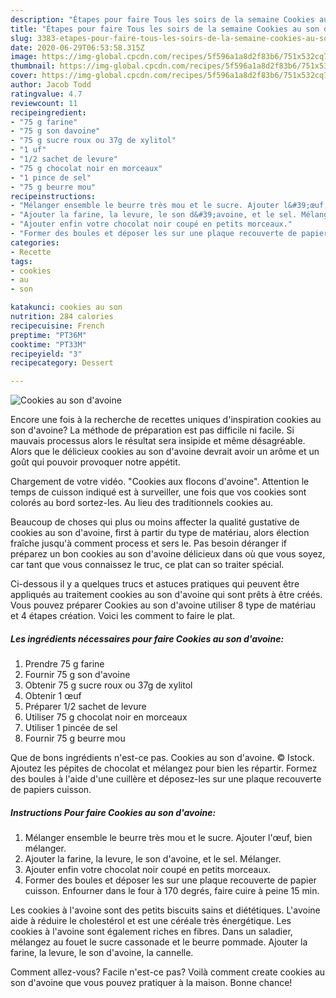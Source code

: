 ```yaml
---
description: "Étapes pour faire Tous les soirs de la semaine Cookies au son d&amp;#39;avoine"
title: "Étapes pour faire Tous les soirs de la semaine Cookies au son d&amp;#39;avoine"
slug: 3383-etapes-pour-faire-tous-les-soirs-de-la-semaine-cookies-au-son-d-and-39-avoine
date: 2020-06-29T06:53:58.315Z
image: https://img-global.cpcdn.com/recipes/5f596a1a8d2f83b6/751x532cq70/cookies-au-son-davoine-photo-principale-de-la-recette.jpg
thumbnail: https://img-global.cpcdn.com/recipes/5f596a1a8d2f83b6/751x532cq70/cookies-au-son-davoine-photo-principale-de-la-recette.jpg
cover: https://img-global.cpcdn.com/recipes/5f596a1a8d2f83b6/751x532cq70/cookies-au-son-davoine-photo-principale-de-la-recette.jpg
author: Jacob Todd
ratingvalue: 4.7
reviewcount: 11
recipeingredient:
- "75 g farine"
- "75 g son davoine"
- "75 g sucre roux ou 37g de xylitol"
- "1 uf"
- "1/2 sachet de levure"
- "75 g chocolat noir en morceaux"
- "1 pince de sel"
- "75 g beurre mou"
recipeinstructions:
- "Mélanger ensemble le beurre très mou et le sucre. Ajouter l&#39;œuf, bien mélanger."
- "Ajouter la farine, la levure, le son d&#39;avoine, et le sel. Mélanger."
- "Ajouter enfin votre chocolat noir coupé en petits morceaux."
- "Former des boules et déposer les sur une plaque recouverte de papier cuisson. Enfourner dans le four à 170 degrés, faire cuire à peine 15 min."
categories:
- Recette
tags:
- cookies
- au
- son

katakunci: cookies au son 
nutrition: 284 calories
recipecuisine: French
preptime: "PT36M"
cooktime: "PT33M"
recipeyield: "3"
recipecategory: Dessert

---
```



![Cookies au son d&#39;avoine](https://img-global.cpcdn.com/recipes/5f596a1a8d2f83b6/751x532cq70/cookies-au-son-davoine-photo-principale-de-la-recette.jpg)

Encore une fois à la recherche de recettes uniques d'inspiration cookies au son d&#39;avoine? La méthode de préparation est pas difficile ni facile. Si mauvais processus alors le résultat sera insipide et même désagréable. Alors que le délicieux cookies au son d&#39;avoine devrait avoir un arôme et un goût qui pouvoir provoquer notre appétit.

Chargement de votre vidéo. &#34;Cookies aux flocons d&#39;avoine&#34;. Attention le temps de cuisson indiqué est à surveiller, une fois que vos cookies sont colorés au bord sortez-les. Au lieu des traditionnels cookies au.

Beaucoup de choses qui plus ou moins affecter la qualité gustative de cookies au son d&#39;avoine, first à partir du type de matériau, alors élection fraîche jusqu'à comment process et sers le. Pas besoin déranger if préparez un bon cookies au son d&#39;avoine délicieux dans où que vous soyez, car tant que vous connaissez le truc, ce plat can so traiter spécial.


Ci-dessous il y a quelques trucs et astuces pratiques qui peuvent être appliqués au traitement cookies au son d&#39;avoine qui sont prêts à être créés. Vous pouvez préparer Cookies au son d&#39;avoine utiliser 8 type de matériau et 4 étapes création. Voici les comment to faire le plat.

<!--inarticleads1-->

##### Les ingrédients nécessaires pour faire Cookies au son d&#39;avoine:

1. Prendre 75 g farine
1. Fournir 75 g son d&#39;avoine
1. Obtenir 75 g sucre roux ou 37g de xylitol
1. Obtenir 1 œuf
1. Préparer 1/2 sachet de levure
1. Utiliser 75 g chocolat noir en morceaux
1. Utiliser 1 pincée de sel
1. Fournir 75 g beurre mou


Que de bons ingrédients n&#39;est-ce pas. Cookies au son d&#39;avoine. © Istock. Ajoutez les pépites de chocolat et mélangez pour bien les répartir. Formez des boules à l&#39;aide d&#39;une cuillère et déposez-les sur une plaque recouverte de papiers cuisson. 

<!--inarticleads2-->

##### Instructions Pour faire Cookies au son d&#39;avoine:

1. Mélanger ensemble le beurre très mou et le sucre. Ajouter l&#39;œuf, bien mélanger.
1. Ajouter la farine, la levure, le son d&#39;avoine, et le sel. Mélanger.
1. Ajouter enfin votre chocolat noir coupé en petits morceaux.
1. Former des boules et déposer les sur une plaque recouverte de papier cuisson. Enfourner dans le four à 170 degrés, faire cuire à peine 15 min.


Les cookies à l&#39;avoine sont des petits biscuits sains et diététiques. L&#39;avoine aide à réduire le cholestérol et est une céréale très énergétique. Les cookies à l&#39;avoine sont également riches en fibres. Dans un saladier, mélangez au fouet le sucre cassonade et le beurre pommade. Ajouter la farine, la levure, le son d&#39;avoine, la cannelle. 


Comment allez-vous? Facile n'est-ce pas? Voilà comment create cookies au son d&#39;avoine que vous pouvez pratiquer à la maison. Bonne chance!
